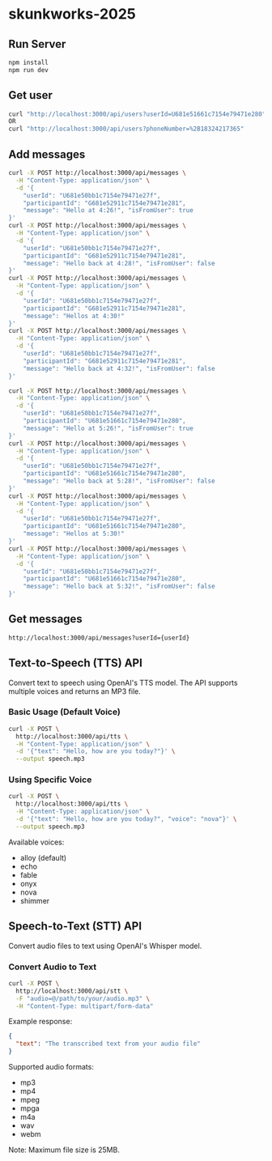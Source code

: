# skunkworks-2025

## Run Server
```bash
npm install
npm run dev
```

## Get user
```bash
curl "http://localhost:3000/api/users?userId=U681e51661c7154e79471e280"
OR
curl "http://localhost:3000/api/users?phoneNumber=%2B18324217365"
```

## Add messages
```bash
curl -X POST http://localhost:3000/api/messages \
  -H "Content-Type: application/json" \
  -d '{
    "userId": "U681e50bb1c7154e79471e27f",
    "participantId": "G681e52911c7154e79471e281",
    "message": "Hello at 4:26!", "isFromUser": true
}'
curl -X POST http://localhost:3000/api/messages \
  -H "Content-Type: application/json" \
  -d '{
    "userId": "U681e50bb1c7154e79471e27f",
    "participantId": "G681e52911c7154e79471e281",
    "message": "Hello back at 4:28!", "isFromUser": false
}'
curl -X POST http://localhost:3000/api/messages \
  -H "Content-Type: application/json" \
  -d '{
    "userId": "U681e50bb1c7154e79471e27f",
    "participantId": "G681e52911c7154e79471e281",
    "message": "Hellos at 4:30!"                    
}'
curl -X POST http://localhost:3000/api/messages \
  -H "Content-Type: application/json" \
  -d '{
    "userId": "U681e50bb1c7154e79471e27f",
    "participantId": "G681e52911c7154e79471e281",
    "message": "Hello back at 4:32!", "isFromUser": false
}'

curl -X POST http://localhost:3000/api/messages \
  -H "Content-Type: application/json" \
  -d '{
    "userId": "U681e50bb1c7154e79471e27f",
    "participantId": "U681e51661c7154e79471e280",
    "message": "Hello at 5:26!", "isFromUser": true
}'
curl -X POST http://localhost:3000/api/messages \
  -H "Content-Type: application/json" \
  -d '{
    "userId": "U681e50bb1c7154e79471e27f",
    "participantId": "U681e51661c7154e79471e280",
    "message": "Hello back at 5:28!", "isFromUser": false
}'
curl -X POST http://localhost:3000/api/messages \
  -H "Content-Type: application/json" \
  -d '{
    "userId": "U681e50bb1c7154e79471e27f",
    "participantId": "U681e51661c7154e79471e280",
    "message": "Hellos at 5:30!"                    
}'
curl -X POST http://localhost:3000/api/messages \
  -H "Content-Type: application/json" \
  -d '{
    "userId": "U681e50bb1c7154e79471e27f",
    "participantId": "U681e51661c7154e79471e280",
    "message": "Hello back at 5:32!", "isFromUser": false
}'
```

## Get messages
```bash
http://localhost:3000/api/messages?userId={userId}
```

## Text-to-Speech (TTS) API
Convert text to speech using OpenAI's TTS model. The API supports multiple voices and returns an MP3 file.

### Basic Usage (Default Voice)
```bash
curl -X POST \
  http://localhost:3000/api/tts \
  -H "Content-Type: application/json" \
  -d '{"text": "Hello, how are you today?"}' \
  --output speech.mp3
```

### Using Specific Voice
```bash
curl -X POST \
  http://localhost:3000/api/tts \
  -H "Content-Type: application/json" \
  -d '{"text": "Hello, how are you today?", "voice": "nova"}' \
  --output speech.mp3
```

Available voices:
- alloy (default)
- echo
- fable
- onyx
- nova
- shimmer

## Speech-to-Text (STT) API
Convert audio files to text using OpenAI's Whisper model.

### Convert Audio to Text
```bash
curl -X POST \
  http://localhost:3000/api/stt \
  -F "audio=@/path/to/your/audio.mp3" \
  -H "Content-Type: multipart/form-data"
```

Example response:
```json
{
  "text": "The transcribed text from your audio file"
}
```

Supported audio formats:
- mp3
- mp4
- mpeg
- mpga
- m4a
- wav
- webm

Note: Maximum file size is 25MB.

